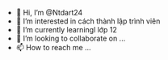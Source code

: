 - 👋 Hi, I’m @Ntdart24
- 👀 I’m interested in cách thành lập trình viên
- 🌱 I’m currently learningl lớp 12
- 💞️ I’m looking to collaborate on ...
- 📫 How to reach me ...

<!---
Ntdart24/Ntdart24 is a ✨ special ✨ repository because its `README.md` (this file) appears on your GitHub profile.
You can click the Preview link to take a look at your changes.
--->
